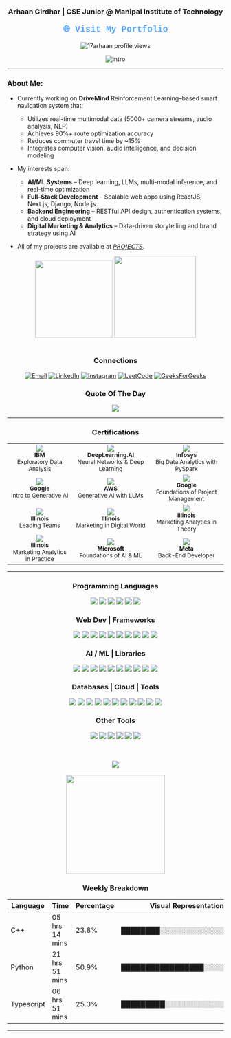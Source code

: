 <div align="center">
  <h3>Arhaan Girdhar | CSE Junior @ Manipal Institute of Technology</h3>
  <h4><a href="https://arhaanportfolio.in/" style="font-family: 'Courier New', monospace; font-size: 20px; color: #58a6ff; text-decoration: none;">🌐 Visit My Portfolio</a></h4>
  <img src="https://komarev.com/ghpvc/?username=17Arhaan&label=Profile%20views&color=0e75b6&style=flat" alt="17arhaan profile views" />
</div>
<div align ="center">

  ![intro](https://github.com/user-attachments/assets/92f4a3b7-71dc-44b5-bd44-6c7e0440cdd8)
  
</div>


---

### About Me:

- Currently working on **DriveMind**
  Reinforcement Learning–based smart navigation system that:
  - Utilizes real-time multimodal data (5000+ camera streams, audio analysis, NLP)
  - Achieves 90%+ route optimization accuracy
  - Reduces commuter travel time by ~15%
  - Integrates computer vision, audio intelligence, and decision modeling

- My interests span:
  - **AI/ML Systems** – Deep learning, LLMs, multi-modal inference, and real-time optimization
  - **Full-Stack Development** – Scalable web apps using ReactJS, Next.js, Django, Node.js
  - **Backend Engineering** – RESTful API design, authentication systems, and cloud deployment
  - **Digital Marketing & Analytics** – Data-driven storytelling and brand strategy using AI
    
- All of my projects are available at [𝘗𝘙𝘖𝘑𝘌𝘊𝘛𝘚](https://github.com/17arhaan/Projects).
  
<div align = "center">
  <img src="https://github-readme-stats.vercel.app/api/top-langs/?username=17arhaan&theme=radical&layout=compact&hide=html,css" height="180em"/>
  <img src="https://github-readme-stats.vercel.app/api?username=17Arhaan&rank_icon=percentile&theme=radical"height="190em"/>
<!--   <img align="center"src="https://streak-stats.demolab.com?user=17arhaan&theme=radical&border_radius=4.3&date_format=M%20j%5B%2C%20Y%5D"height="190em"&margin-w=2 /> -->
</div>

</br>


<h3 align = "center"> Connections</h3>
<p align="center">
  <a href="mailto:17arhaan@gmail.com"><img src="https://img.shields.io/badge/Email-D14836?style=for-the-badge&logo=gmail&logoColor=white" alt="Email"></a>
  <a href="https://linkedin.com/in/arhaan17"><img src="https://img.shields.io/badge/LinkedIn-0077B5?style=for-the-badge&logo=linkedin&logoColor=white" alt="LinkedIn"></a>
  <a href="https://instagram.com/awwrhaan"><img src="https://img.shields.io/badge/Instagram-E4405F?style=for-the-badge&logo=instagram&logoColor=white" alt="Instagram"></a>
  <a href="https://www.leetcode.com/arhaan17"><img src="https://img.shields.io/badge/LeetCode-FFA116?style=for-the-badge&logo=leetcode&logoColor=white" alt="LeetCode"></a>
  <a href="https://auth.geeksforgeeks.org/user/user_qzc994wj7gi/profile"><img src="https://img.shields.io/badge/GeeksforGeeks-0F9D58?style=for-the-badge&logo=geeksforgeeks&logoColor=white" alt="GeeksForGeeks"></a>
</p>

<h3 align = "center"> Quote Of The Day</h3>
<div align ="center">
 <img src="https://quotes-github-readme.vercel.app/api?type=horizontal&theme=radical">
</div>

---
<h3 align="center">Certifications</h3>

<table align="center">
  <tr>
    <td align="center">
      <a href="https://coursera.org/account/accomplishments/verify/Y53G36TKQGCU" target="_blank">
        <img src="https://img.shields.io/badge/IBM-Exploratory%20Data%20Analysis-blue?style=for-the-badge&logo=ibm&logoColor=white">
      </a>
      <br/>
      <sub><b>IBM</b><br/>Exploratory Data Analysis</sub>
    </td>
    <td align="center">
      <a href="https://www.coursera.org/account/accomplishments/certificate/1XMZBVRYNKB2" target="_blank">
        <img src="https://img.shields.io/badge/DeepLearning.AI-Neural%20Networks%20%26%20DL-EE4C2C?style=for-the-badge&logo=deeplearningdotai&logoColor=white">
      </a>
      <br/>
      <sub><b>DeepLearning.AI</b><br/>Neural Networks & Deep Learning</sub>
    </td>
    <td align="center">
      <a href="https://drive.google.com/drive/u/0/folders/1S55QbJu8Pv5a8wAxj5SMgOviAwjTbmKl" target="_blank">
        <img src="https://img.shields.io/badge/Infosys-Big%20Data%20Analytics-orange?style=for-the-badge&logo=apache-spark&logoColor=white">
      </a>
      <br/>
      <sub><b>Infosys</b><br/>Big Data Analytics with PySpark</sub>
    </td>
  </tr>
  <tr>
    <td align="center">
      <a href="https://www.coursera.org/account/accomplishments/certificate/5VKU3Z5HMB2G" target="_blank">
        <img src="https://img.shields.io/badge/Google-Intro%20to%20Generative%20AI-34A853?style=for-the-badge&logo=google&logoColor=white">
      </a>
      <br/>
      <sub><b>Google</b><br/>Intro to Generative AI</sub>
    </td>
    <td align="center">
      <a href="https://www.coursera.org/account/accomplishments/certificate/6763NRR61X28" target="_blank">
        <img src="https://img.shields.io/badge/AWS-Generative%20AI%20with%20LLMs-232F3E?style=for-the-badge&logo=amazonaws&logoColor=white">
      </a>
      <br/>
      <sub><b>AWS</b><br/>Generative AI with LLMs</sub>
    </td>
    <td align="center">
      <a href="https://www.coursera.org/account/accomplishments/certificate/PR9LFUKNWDA1" target="_blank">
        <img src="https://img.shields.io/badge/Google-Project%20Management-34A853?style=for-the-badge&logo=google&logoColor=white">
      </a>
      <br/>
      <sub><b>Google</b><br/>Foundations of Project Management</sub>
    </td>
  </tr>
  <tr>
    <td align="center">
      <a href="https://www.coursera.org/account/accomplishments/verify/ZU3G2X5YR2VG" target="_blank">
        <img src="https://img.shields.io/badge/Illinois-Leading%20Teams-blue?style=for-the-badge&logo=universityofillinoisurbana&logoColor=white">
      </a>
      <br/>
      <sub><b>Illinois</b><br/>Leading Teams</sub>
    </td>
    <td align="center">
      <a href="https://www.coursera.org/account/accomplishments/certificate/1ME6P85IAKC7" target="_blank">
        <img src="https://img.shields.io/badge/Marketing-in%20Digital%20World-0F9D58?style=for-the-badge&logo=coursera&logoColor=white">
      </a>
      <br/>
      <sub><b>Illinois</b><br/>Marketing in Digital World</sub>
    </td>
    <td align="center">
      <a href="https://www.coursera.org/account/accomplishments/certificate/QDDUU62J27AK" target="_blank">
        <img src="https://img.shields.io/badge/Marketing-Analytics%20in%20Theory-0F9D58?style=for-the-badge&logo=coursera&logoColor=white">
      </a>
      <br/>
      <sub><b>Illinois</b><br/>Marketing Analytics in Theory</sub>
    </td>
  </tr>
  <tr>
    <td align="center">
      <a href="https://www.coursera.org/account/accomplishments/certificate/HT1IYP3OUP4U" target="_blank">
        <img src="https://img.shields.io/badge/Marketing-Analytics%20in%20Practice-0F9D58?style=for-the-badge&logo=coursera&logoColor=white">
      </a>
      <br/>
      <sub><b>Illinois</b><br/>Marketing Analytics in Practice</sub>
    </td>
    <td align="center">
      <a href="https://www.coursera.org/account/accomplishments/verify/MY6XZH187WW2" target="_blank">
        <img src="https://img.shields.io/badge/Microsoft-Foundations%20of%20AI%20and%20ML-blue?style=for-the-badge&logo=microsoft&logoColor=white">
      </a>
      <br/>
      <sub><b>Microsoft</b><br/>Foundations of AI & ML</sub>
    </td>
    <td align="center">
      <a href="https://your-link-to-meta-certificate.com" target="_blank">
        <img src="https://img.shields.io/badge/Meta-Back--End%20Developer-0A66C2?style=for-the-badge&logo=meta&logoColor=white">
      </a>
      <br/>
      <sub><b>Meta</b><br/>Back-End Developer</sub>
    </td>
  </tr>
</table>

---

<h3 align="center">Programming Languages</h3>
<p align="center">
  <img src="https://img.shields.io/badge/Python-3776AB?style=for-the-badge&logo=python&logoColor=white">
  <img src="https://img.shields.io/badge/C++-c9315f?style=for-the-badge&logo=cplusplus&logoColor=white">
  <img src="https://img.shields.io/badge/C-00599C?style=for-the-badge&logo=c&logoColor=white">
  <img src="https://img.shields.io/badge/Java-007396?style=for-the-badge&logo=java&logoColor=white">
  <img src="https://img.shields.io/badge/JavaScript-F7DF1E?style=for-the-badge&logo=javascript&logoColor=black">
  <img src="https://img.shields.io/badge/TypeScript-3178C6?style=for-the-badge&logo=typescript&logoColor=white">
</p>

<h3 align="center">Web Dev | Frameworks</h3>
<p align="center">
  <img src="https://img.shields.io/badge/HTML5-E34F26?style=for-the-badge&logo=html5&logoColor=white">
  <img src="https://img.shields.io/badge/CSS3-1572B6?style=for-the-badge&logo=css3&logoColor=white">
  <img src="https://img.shields.io/badge/Django-092E20?style=for-the-badge&logo=django&logoColor=white">
  <img src="https://img.shields.io/badge/Tailwind-38B2AC?style=for-the-badge&logo=tailwind-css&logoColor=white">
  <img src="https://img.shields.io/badge/Next.js-000000?style=for-the-badge&logo=nextdotjs&logoColor=white">
  <img src="https://img.shields.io/badge/Node.js-339933?style=for-the-badge&logo=nodedotjs&logoColor=white">
  <img src="https://img.shields.io/badge/React-61DAFB?style=for-the-badge&logo=react&logoColor=black">
  <img src="https://img.shields.io/badge/Flask-000000?style=for-the-badge&logo=flask&logoColor=white">
  <img src="https://img.shields.io/badge/Bootstrap-563D7C?style=for-the-badge&logo=bootstrap&logoColor=white">
  <img src="https://img.shields.io/badge/jQuery-0769AD?style=for-the-badge&logo=jquery&logoColor=white">
</p>

<h3 align="center">AI / ML | Libraries</h3>
<p align="center">
  <img src="https://img.shields.io/badge/NumPy-013243?style=for-the-badge&logo=numpy&logoColor=white">
  <img src="https://img.shields.io/badge/Pandas-150458?style=for-the-badge&logo=pandas&logoColor=white">
  <img src="https://img.shields.io/badge/Matplotlib-11557C?style=for-the-badge&logo=matplotlib&logoColor=white">
  <img src="https://img.shields.io/badge/OpenCV-5C3EE8?style=for-the-badge&logo=opencv&logoColor=white">
  <img src="https://img.shields.io/badge/Scikit--Learn-F7931E?style=for-the-badge&logo=scikit-learn&logoColor=white">
  <img src="https://img.shields.io/badge/SciPy-8CAAE6?style=for-the-badge&logo=scipy&logoColor=white">
  <img src="https://img.shields.io/badge/PyTorch-EE4C2C?style=for-the-badge&logo=pytorch&logoColor=white">
  <img src="https://img.shields.io/badge/TensorFlow-FF6F00?style=for-the-badge&logo=tensorflow&logoColor=white">
  <img src="https://img.shields.io/badge/MPI-3EAAAF?style=for-the-badge&logo=openmpi&logoColor=white">
  <img src="https://img.shields.io/badge/Selenium-43B02A?style=for-the-badge&logo=selenium&logoColor=white">
</p>

<h3 align="center">Databases | Cloud | Tools</h3>
<p align="center">
  <img src="https://img.shields.io/badge/MySQL-4479A1?style=for-the-badge&logo=mysql&logoColor=white">
  <img src="https://img.shields.io/badge/PostgreSQL-336791?style=for-the-badge&logo=postgresql&logoColor=white">
  <img src="https://img.shields.io/badge/MongoDB-47A248?style=for-the-badge&logo=mongodb&logoColor=white">
  <img src="https://img.shields.io/badge/SQLite-07405E?style=for-the-badge&logo=sqlite&logoColor=white">
  <img src="https://img.shields.io/badge/PL%2FSQL-F80000?style=for-the-badge&logo=oracle&logoColor=white">
  <img src="https://img.shields.io/badge/AWS-232F3E?style=for-the-badge&logo=amazonaws&logoColor=white">
  <img src="https://img.shields.io/badge/Azure-0078D4?style=for-the-badge&logo=microsoftazure&logoColor=white">
  <img src="https://img.shields.io/badge/Docker-2496ED?style=for-the-badge&logo=docker&logoColor=white">
  <img src="https://img.shields.io/badge/Apache%20Kafka-231F20?style=for-the-badge&logo=apachekafka&logoColor=white">
  <img src="https://img.shields.io/badge/Hadoop-66CCFF?style=for-the-badge&logo=apachehadoop&logoColor=white">
  <img src="https://img.shields.io/badge/PySpark-E25A1C?style=for-the-badge&logo=apachespark&logoColor=white">
</p>

<h3 align="center">Other Tools</h3>
<p align="center">
  <img src="https://img.shields.io/badge/Git-F05032?style=for-the-badge&logo=git&logoColor=white">
  <img src="https://img.shields.io/badge/Jupyter-F37626?style=for-the-badge&logo=jupyter&logoColor=white">
  <img src="https://img.shields.io/badge/MATLAB-0076A8?style=for-the-badge&logo=mathworks&logoColor=white">
  <img src="https://img.shields.io/badge/Simulink-0076A8?style=for-the-badge&logo=mathworks&logoColor=white">
  <img src="https://img.shields.io/badge/JavaFX-1B1464?style=for-the-badge&logo=java&logoColor=white">
  <img src="https://img.shields.io/badge/Microsoft%20Office-D83B01?style=for-the-badge&logo=microsoftoffice&logoColor=white">
</p>
</br>
</br>
<div align="center">
  <img src="https://user-images.githubusercontent.com/73097560/115834477-dbab4500-a447-11eb-908a-139a6edaec5c.gif">
<div>
</br>
<!--   <img src="https://github-profile-trophy.vercel.app/?username=17arhaan&theme=radical"height="230em"&margin-w=2 /> -->
</div>
<div align="center">
<!--   <img src="http://github-profile-summary-cards.vercel.app/api/cards/most-commit-language?username=17arhaan&theme=radical&layout=compact&hide=html,css" height="180em" style="border: 2px solid #ddd; border-radius: 8px; margin: 10px;" /> -->
</div>

<div>
  <img src="https://github-readme-activity-graph.vercel.app/graph?username=17arhaan&theme=github-dark"height="230em"&margin-w=2 />
</div>
<div>
<!--   <img src="https://github-contributor-stats.vercel.app/api?username=17arhaan&hide=B,B%2B&&theme=radical" height="200em" /> -->
</div>
<!-- <img src="https://user-images.githubusercontent.com/73097560/115834477-dbab4500-a447-11eb-908a-139a6edaec5c.gif"> -->

<h3 align = "center"> Weekly Breakdown </h3>

| Language   | Time           | Percentage | Visual Representation                       |
|------------|----------------|------------|---------------------------------------------|
| C++        | 05 hrs 14 mins | 23.8%      | ████████░░░░░░░░░░░░░░░░░░░                 |
| Python     | 21 hrs 51 mins | 50.9%      | █████████████████░░░░░░░░░░                 |
| Typescript | 06 hrs 51 mins | 25.3%      | █████████░░░░░░░░░░░░░░░░░░                 |

---
